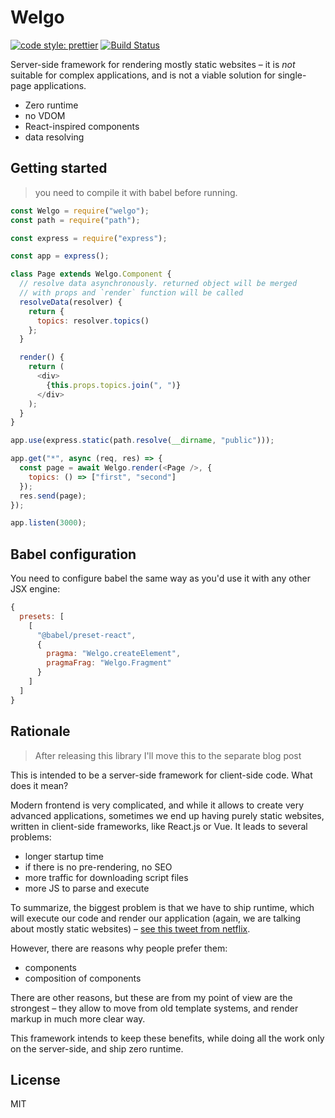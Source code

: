 # Welgo

[![code style: prettier](https://img.shields.io/badge/code_style-prettier-ff69b4.svg?style=flat-square)](https://github.com/prettier/prettier)
[![Build Status](https://travis-ci.org/Bloomca/welgo.svg?branch=master)](https://travis-ci.org/Bloomca/welgo)

Server-side framework for rendering mostly static websites – it is _not_ suitable for complex applications, and is not a viable solution for single-page applications.

- Zero runtime
- no VDOM
- React-inspired components
- data resolving

## Getting started

> you need to compile it with babel before running.

```js
const Welgo = require("welgo");
const path = require("path");

const express = require("express");

const app = express();

class Page extends Welgo.Component {
  // resolve data asynchronously. returned object will be merged
  // with props and `render` function will be called
  resolveData(resolver) {
    return {
      topics: resolver.topics()
    };
  }

  render() {
    return (
      <div>
        {this.props.topics.join(", ")}
      </div>
    );
  }
}

app.use(express.static(path.resolve(__dirname, "public")));

app.get("*", async (req, res) => {
  const page = await Welgo.render(<Page />, {
    topics: () => ["first", "second"]
  });
  res.send(page);
});

app.listen(3000);

```

## Babel configuration

You need to configure babel the same way as you'd use it with any other JSX engine:

```js
{
  presets: [
    [
      "@babel/preset-react",
      {
        pragma: "Welgo.createElement",
        pragmaFrag: "Welgo.Fragment"
      }
    ]
  ]
}
```

## Rationale

> After releasing this library I'll move this to the separate blog post

This is intended to be a server-side framework for client-side code. What does it mean?

Modern frontend is very complicated, and while it allows to create very advanced applications, sometimes we end up having purely static websites, written in client-side frameworks, like React.js or Vue. It leads to several problems:
- longer startup time
- if there is no pre-rendering, no SEO
- more traffic for downloading script files
- more JS to parse and execute

To summarize, the biggest problem is that we have to ship runtime, which will execute our code and render our application (again, we are talking about mostly static websites) – [see this tweet from netflix](https://mobile.twitter.com/NetflixUIE/status/923374215041912833).

However, there are reasons why people prefer them:
- components
- composition of components

There are other reasons, but these are from my point of view are the strongest – they allow to move from old template systems, and render markup in much more clear way.

This framework intends to keep these benefits, while doing all the work only on the server-side, and ship zero runtime.

## License

MIT